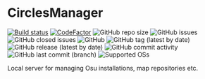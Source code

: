# CirclesManager

[![Build status](https://ci.appveyor.com/api/projects/status/r848p23vxmv3cmv2/branch/master?svg=true)](https://ci.appveyor.com/project/altur13/circlesmanager/branch/master)
[![CodeFactor](https://www.codefactor.io/repository/github/altur13/circlesmanager/badge)](https://www.codefactor.io/repository/github/altur13/circlesmanager)
![GitHub repo size](https://img.shields.io/github/repo-size/altur13/CirclesManager)
![GitHub issues](https://img.shields.io/github/issues-raw/altur13/CirclesManager)
![GitHub closed issues](https://img.shields.io/github/issues-closed-raw/altur13/CirclesManager)
![GitHub](https://img.shields.io/github/license/altur13/CirclesManager)
![GitHub tag (latest by date)](https://img.shields.io/github/v/tag/altur13/CirclesManager)
![GitHub release (latest by date)](https://img.shields.io/github/v/release/altur13/CirclesManager)
![GitHub commit activity](https://img.shields.io/github/commit-activity/m/altur13/CirclesManager)
![GitHub last commit (branch)](https://img.shields.io/github/last-commit/altur13/CirclesManager/master)
![Supported OSs](https://img.shields.io/badge/OS-Linux-red?style=flat)

Local server for managing Osu installations, map repositories etc.
